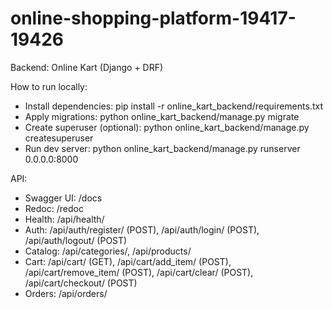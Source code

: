 # online-shopping-platform-19417-19426

Backend: Online Kart (Django + DRF)

How to run locally:
- Install dependencies: pip install -r online_kart_backend/requirements.txt
- Apply migrations: python online_kart_backend/manage.py migrate
- Create superuser (optional): python online_kart_backend/manage.py createsuperuser
- Run dev server: python online_kart_backend/manage.py runserver 0.0.0.0:8000

API:
- Swagger UI: /docs
- Redoc: /redoc
- Health: /api/health/
- Auth: /api/auth/register/ (POST), /api/auth/login/ (POST), /api/auth/logout/ (POST)
- Catalog: /api/categories/, /api/products/
- Cart: /api/cart/ (GET), /api/cart/add_item/ (POST), /api/cart/remove_item/ (POST), /api/cart/clear/ (POST), /api/cart/checkout/ (POST)
- Orders: /api/orders/
